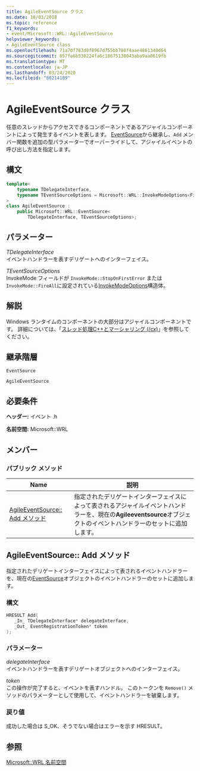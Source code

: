 ```yaml
---
title: AgileEventSource クラス
ms.date: 10/03/2018
ms.topic: reference
f1_keywords:
- event/Microsoft::WRL::AgileEventSource
helpviewer_keywords:
- AgileEventSource class
ms.openlocfilehash: 71a70f783d8f8967d755bb788f4aae4861340d64
ms.sourcegitcommit: 857fa6b530224fa6c18675138043aba9aa0619fb
ms.translationtype: MT
ms.contentlocale: ja-JP
ms.lasthandoff: 03/24/2020
ms.locfileid: "80214189"
---
```

# <a name="agileeventsource-class"></a>AgileEventSource クラス

任意のスレッドからアクセスできるコンポーネントであるアジャイルコンポーネントによって発生するイベントを表します。 [EventSource](eventsource-class.md)から継承し、`Add` メンバー関数を追加の型パラメーターでオーバーライドして、アジャイルイベントの呼び出し方法を指定します。

## <a name="syntax"></a>構文

```cpp
template<
    typename TDelegateInterface,
    typename TEventSourceOptions = Microsoft::WRL::InvokeModeOptions<FireAll>
>
class AgileEventSource :
    public Microsoft::WRL::EventSource<
        TDelegateInterface, TEventSourceOptions>;
```

## <a name="parameters"></a>パラメーター

*TDelegateInterface*<br/>
イベントハンドラーを表すデリゲートへのインターフェイス。

*TEventSourceOptions*<br/>
InvokeMode フィールドが `InvokeMode::StopOnFirstError` または `InvokeMode::FireAll`に設定されている[InvokeModeOptions](invokemodeoptions-structure.md)構造体。

## <a name="remarks"></a>解説

Windows ランタイムのコンポーネントの大部分はアジャイルコンポーネントです。 詳細については、「[スレッド処理C++とマーシャリング (/cx)](../../cppcx/threading-and-marshaling-c-cx.md)」を参照してください。

## <a name="inheritance-hierarchy"></a>継承階層

`EventSource`

`AgileEventSource`

## <a name="requirements"></a>必要条件

**ヘッダー:** イベント .h

**名前空間:** Microsoft::WRL

## <a name="members"></a>メンバー

### <a name="public-methods"></a>パブリック メソッド

|Name|説明|
|----------|-----------------|
|[AgileEventSource:: Add メソッド](#add)|指定されたデリゲートインターフェイスによって表されるアジャイルイベントハンドラーを、現在の**Agileeventsource**オブジェクトのイベントハンドラーのセットに追加します。|

## <a name="agileeventsourceadd-method"></a><a name="add"></a>AgileEventSource:: Add メソッド

指定されたデリゲートインターフェイスによって表されるイベントハンドラーを、現在の[EventSource](eventsource-class.md)オブジェクトのイベントハンドラーのセットに追加します。

### <a name="syntax"></a>構文

```cpp
HRESULT Add(
   _In_ TDelegateInterface* delegateInterface,
   _Out_ EventRegistrationToken* token
);
```

### <a name="parameters"></a>パラメーター

*delegateInterface*<br/>
イベントハンドラーを表すデリゲートオブジェクトへのインターフェイス。

*token*<br/>
この操作が完了すると、イベントを表すハンドル。 このトークンを `Remove()` メソッドのパラメーターとして使用して、イベントハンドラーを破棄します。

### <a name="return-value"></a>戻り値

成功した場合は S_OK、そうでない場合はエラーを示す HRESULT。

## <a name="see-also"></a>参照

[Microsoft::WRL 名前空間](microsoft-wrl-namespace.md)
